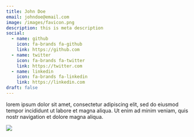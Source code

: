 ```yaml
---
title: John Doe
email: johndoe@email.com
image: /images/favicon.png
description: this is meta description
social:
  - name: github
    icon: fa-brands fa-github
    link: https://github.com
  - name: twitter
    icon: fa-brands fa-twitter
    link: https://twitter.com
  - name: linkedin
    icon: fa-brands fa-linkedin
    link: https://linkedin.com
draft: false
---
```

lorem ipsum dolor sit amet, consectetur adipiscing elit, sed do eiusmod tempor incididunt ut labore et magna aliqua. Ut enim ad minim veniam, quis nostr navigation et dolore magna aliqua.

![](/images/gallery/01.jpg)
